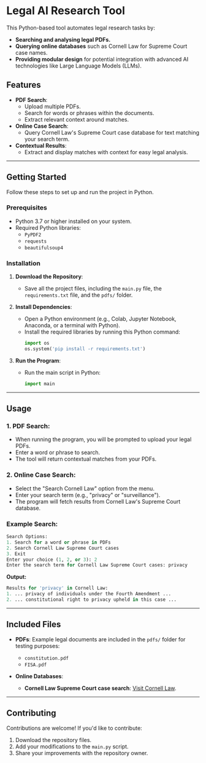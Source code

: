 # Legal AI Research Tool

This Python-based tool automates legal research tasks by:
- **Searching and analysing legal PDFs.**
- **Querying online databases** such as Cornell Law for Supreme Court case names.
- **Providing modular design** for potential integration with advanced AI technologies like Large Language Models (LLMs).

## Features
- **PDF Search**:
  - Upload multiple PDFs.
  - Search for words or phrases within the documents.
  - Extract relevant context around matches.
- **Online Case Search**:
  - Query Cornell Law's Supreme Court case database for text matching your search term.
- **Contextual Results**:
  - Extract and display matches with context for easy legal analysis.

---

## Getting Started

Follow these steps to set up and run the project in Python.

### Prerequisites
- Python 3.7 or higher installed on your system.
- Required Python libraries:
  - `PyPDF2`
  - `requests`
  - `beautifulsoup4`

### Installation

1. **Download the Repository**:
   - Save all the project files, including the `main.py` file, the `requirements.txt` file, and the `pdfs/` folder.

2. **Install Dependencies**:
   - Open a Python environment (e.g., Colab, Jupyter Notebook, Anaconda, or a terminal with Python).
   - Install the required libraries by running this Python command:
     ```python
     import os
     os.system('pip install -r requirements.txt')
     ```

3. **Run the Program**:
   - Run the main script in Python:
     ```python
     import main
     ```

---

## Usage

### 1. PDF Search:
- When running the program, you will be prompted to upload your legal PDFs.
- Enter a word or phrase to search.
- The tool will return contextual matches from your PDFs.

### 2. Online Case Search:
- Select the "Search Cornell Law" option from the menu.
- Enter your search term (e.g., "privacy" or "surveillance").
- The program will fetch results from Cornell Law's Supreme Court database.

### Example Search:
```python
Search Options:
1. Search for a word or phrase in PDFs
2. Search Cornell Law Supreme Court cases
3. Exit
Enter your choice (1, 2, or 3): 2
Enter the search term for Cornell Law Supreme Court cases: privacy
```

**Output:**
```python
Results for 'privacy' in Cornell Law:
1. ... privacy of individuals under the Fourth Amendment ...
2. ... constitutional right to privacy upheld in this case ...
```

---

## Included Files

- **PDFs**: Example legal documents are included in the `pdfs/` folder for testing purposes:
  - `constitution.pdf`
  - `FISA.pdf`

- **Online Databases**:
  - **Cornell Law Supreme Court case search**: [Visit Cornell Law](https://www.law.cornell.edu/supremecourt/text).

---

## Contributing

Contributions are welcome! If you'd like to contribute:
1. Download the repository files.
2. Add your modifications to the `main.py` script.
3. Share your improvements with the repository owner.
